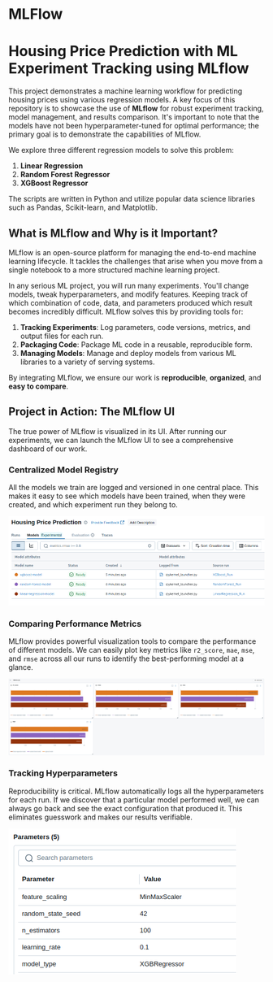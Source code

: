 # MLFlow

# Housing Price Prediction with ML Experiment Tracking using MLflow

This project demonstrates a machine learning workflow for predicting housing prices using various regression models. A key focus of this repository is to showcase the use of **MLflow** for robust experiment tracking, model management, and results comparison. It's important to note that the models have not been hyperparameter-tuned for optimal performance; the primary goal is to demonstrate the capabilities of MLflow.

We explore three different regression models to solve this problem:
1.  **Linear Regression**
2.  **Random Forest Regressor**
3.  **XGBoost Regressor**

The scripts are written in Python and utilize popular data science libraries such as Pandas, Scikit-learn, and Matplotlib.

## What is MLflow and Why is it Important?

MLflow is an open-source platform for managing the end-to-end machine learning lifecycle. It tackles the challenges that arise when you move from a single notebook to a more structured machine learning project.

In any serious ML project, you will run many experiments. You'll change models, tweak hyperparameters, and modify features. Keeping track of which combination of code, data, and parameters produced which result becomes incredibly difficult. MLflow solves this by providing tools for:

1.  **Tracking Experiments**: Log parameters, code versions, metrics, and output files for each run.
2.  **Packaging Code**: Package ML code in a reusable, reproducible form.
3.  **Managing Models**: Manage and deploy models from various ML libraries to a variety of serving systems.

By integrating MLflow, we ensure our work is **reproducible**, **organized**, and **easy to compare**.

## Project in Action: The MLflow UI

The true power of MLflow is visualized in its UI. After running our experiments, we can launch the MLflow UI to see a comprehensive dashboard of our work.

### Centralized Model Registry

All the models we train are logged and versioned in one central place. This makes it easy to see which models have been trained, when they were created, and which experiment run they belong to.

![MLflow Models View](images/Screenshot%20from%202025-07-31%2017-43-49.png)

### Comparing Performance Metrics

MLflow provides powerful visualization tools to compare the performance of different models. We can easily plot key metrics like `r2_score`, `mae`, `mse`, and `rmse` across all our runs to identify the best-performing model at a glance.

![MLflow Metrics Comparison](images/Screenshot%20from%202025-07-31%2017-44-13.png)

### Tracking Hyperparameters

Reproducibility is critical. MLflow automatically logs all the hyperparameters for each run. If we discover that a particular model performed well, we can always go back and see the exact configuration that produced it. This eliminates guesswork and makes our results verifiable.

![MLflow Parameters View](images/Screenshot%20from%202025-07-31%2017-45-20.png)

